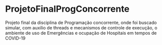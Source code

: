 # ProjetoFinalProgConcorrente
Projeto final da disciplina de Programação concorrente, onde foi buscado simular, com auxilio de threads e mecanismos de controle de execução, o ambiente de uso de Emergências e ocupação de Hospitais em tempos de COVID-19
